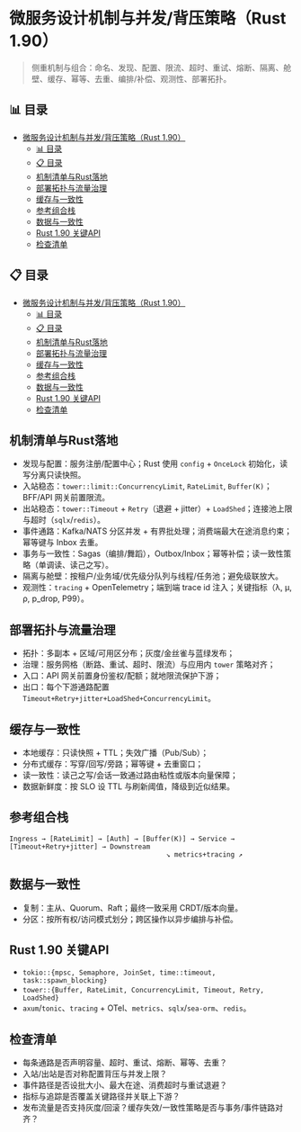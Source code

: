 ﻿# 微服务设计机制与并发/背压策略（Rust 1.90）

> 侧重机制与组合：命名、发现、配置、限流、超时、重试、熔断、隔离、舱壁、缓存、幂等、去重、编排/补偿、观测性、部署拓扑。

## 📊 目录

- [微服务设计机制与并发/背压策略（Rust 1.90）](#微服务设计机制与并发背压策略rust-190)
  - [📊 目录](#-目录)
  - [📋 目录](#-目录-1)
  - [机制清单与Rust落地](#机制清单与rust落地)
  - [部署拓扑与流量治理](#部署拓扑与流量治理)
  - [缓存与一致性](#缓存与一致性)
  - [参考组合栈](#参考组合栈)
  - [数据与一致性](#数据与一致性)
  - [Rust 1.90 关键API](#rust-190-关键api)
  - [检查清单](#检查清单)

## 📋 目录

- [微服务设计机制与并发/背压策略（Rust 1.90）](#微服务设计机制与并发背压策略rust-190)
  - [📊 目录](#-目录)
  - [📋 目录](#-目录-1)
  - [机制清单与Rust落地](#机制清单与rust落地)
  - [部署拓扑与流量治理](#部署拓扑与流量治理)
  - [缓存与一致性](#缓存与一致性)
  - [参考组合栈](#参考组合栈)
  - [数据与一致性](#数据与一致性)
  - [Rust 1.90 关键API](#rust-190-关键api)
  - [检查清单](#检查清单)

## 机制清单与Rust落地

- 发现与配置：服务注册/配置中心；Rust 使用 `config` + `OnceLock` 初始化，读写分离只读快照。
- 入站稳态：`tower::limit::ConcurrencyLimit`, `RateLimit`, `Buffer(K)`；BFF/API 网关前置限流。
- 出站稳态：`tower::Timeout` + `Retry`（退避 + jitter）+ `LoadShed`；连接池上限与超时（`sqlx`/`redis`）。
- 事件通路：Kafka/NATS 分区并发 + 有界批处理；消费端最大在途消息约束；幂等键与 Inbox 去重。
- 事务与一致性：Sagas（编排/舞蹈），Outbox/Inbox；幂等补偿；读一致性策略（单调读、读己之写）。
- 隔离与舱壁：按租户/业务域/优先级分队列与线程/任务池；避免级联放大。
- 观测性：`tracing` + OpenTelemetry；端到端 trace id 注入；关键指标（λ, μ, ρ, p_drop, P99）。

## 部署拓扑与流量治理

- 拓扑：多副本 + 区域/可用区分布；灰度/金丝雀与蓝绿发布；
- 治理：服务网格（断路、重试、超时、限流）与应用内 `tower` 策略对齐；
- 入口：API 网关前置身份鉴权/配额；就地限流保护下游；
- 出口：每个下游通路配置 `Timeout+Retry+jitter+LoadShed+ConcurrencyLimit`。

## 缓存与一致性

- 本地缓存：只读快照 + TTL；失效广播（Pub/Sub）；
- 分布式缓存：写穿/回写/旁路；幂等键 + 去重窗口；
- 读一致性：读己之写/会话一致通过路由粘性或版本向量保障；
- 数据新鲜度：按 SLO 设 TTL 与刷新阈值，降级到近似结果。

## 参考组合栈

```text
Ingress → [RateLimit] → [Auth] → [Buffer(K)] → Service → [Timeout+Retry+jitter] → Downstream
                                       ↘ metrics+tracing ↗
```

## 数据与一致性

- 复制：主从、Quorum、Raft；最终一致采用 CRDT/版本向量。
- 分区：按所有权/访问模式划分；跨区操作以异步编排与补偿。

## Rust 1.90 关键API

- `tokio::{mpsc, Semaphore, JoinSet, time::timeout, task::spawn_blocking}`
- `tower::{Buffer, RateLimit, ConcurrencyLimit, Timeout, Retry, LoadShed}`
- `axum`/`tonic`、`tracing` + OTel、`metrics`、`sqlx`/`sea-orm`、`redis`。

## 检查清单

- 每条通路是否声明容量、超时、重试、熔断、幂等、去重？
- 入站/出站是否对称配置背压与并发上限？
- 事件路径是否设批大小、最大在途、消费超时与重试退避？
- 指标与追踪是否覆盖关键路径并关联上下游？
- 发布流量是否支持灰度/回滚？缓存失效/一致性策略是否与事务/事件链路对齐？
